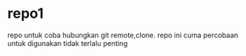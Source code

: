 # repo1
repo untuk coba hubungkan git remote,clone. repo ini cuma percobaan untuk digunakan tidak terlalu penting
